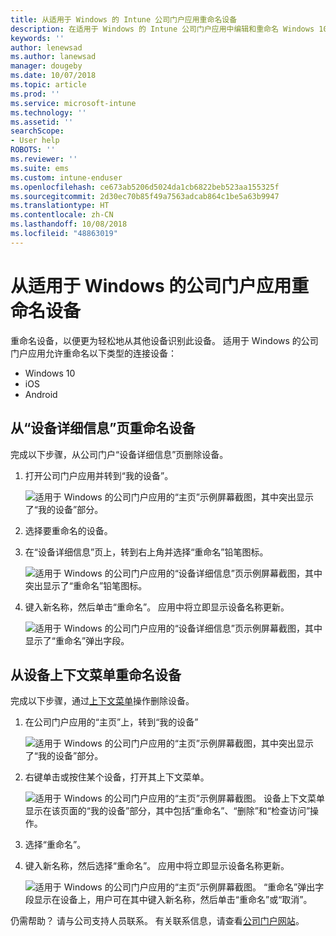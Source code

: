 ```yaml
---
title: 从适用于 Windows 的 Intune 公司门户应用重命名设备
description: 在适用于 Windows 的 Intune 公司门户应用中编辑和重命名 Windows 10、Android、iOS 或 Microsoft HoloLens 设备
keywords: ''
author: lenewsad
ms.author: lanewsad
manager: dougeby
ms.date: 10/07/2018
ms.topic: article
ms.prod: ''
ms.service: microsoft-intune
ms.technology: ''
ms.assetid: ''
searchScope:
- User help
ROBOTS: ''
ms.reviewer: ''
ms.suite: ems
ms.custom: intune-enduser
ms.openlocfilehash: ce673ab5206d5024da1cb6822beb523aa155325f
ms.sourcegitcommit: 2d30ec70b85f49a7563adcab864c1be5a63b9947
ms.translationtype: HT
ms.contentlocale: zh-CN
ms.lasthandoff: 10/08/2018
ms.locfileid: "48863019"
---
```

# <a name="rename-device-from-the-company-portal-app-for-windows"></a>从适用于 Windows 的公司门户应用重命名设备
重命名设备，以便更为轻松地从其他设备识别此设备。 适用于 Windows 的公司门户应用允许重命名以下类型的连接设备：  
* Windows 10
* iOS
* Android  

## <a name="rename-device-from-device-details-page"></a>从“设备详细信息”页重命名设备  
完成以下步骤，从公司门户“设备详细信息”页删除设备。 

1. 打开公司门户应用并转到“我的设备”。  

    ![适用于 Windows 的公司门户应用的“主页”示例屏幕截图，其中突出显示了“我的设备”部分。](./media/1809_CheckAccess_Context_Select_Device.png)  
2. 选择要重命名的设备。
3. 在“设备详细信息”页上，转到右上角并选择“重命名”铅笔图标。  

     ![适用于 Windows 的公司门户应用的“设备详细信息”页示例屏幕截图，其中突出显示了“重命名”铅笔图标。](./media/1809_Rename_CPapp_Windows_icon.png) 
4. 键入新名称，然后单击“重命名”。 应用中将立即显示设备名称更新。  

     ![适用于 Windows 的公司门户应用的“设备详细信息”页示例屏幕截图，其中显示了“重命名”弹出字段。](./media/1808_RenameApp_Popup.png)  

## <a name="rename-device-from-device-context-menu"></a>从设备上下文菜单重命名设备  
完成以下步骤，通过[上下文菜单](https://docs.microsoft.com//windows/uwp/design/controls-and-patterns/menus)操作删除设备。  

1. 在公司门户应用的“主页”上，转到“我的设备”

    ![适用于 Windows 的公司门户应用的“主页”示例屏幕截图，其中突出显示了“我的设备”部分。](./media/1809_CheckAccess_Context_Select_Device.png)  
2. 右键单击或按住某个设备，打开其上下文菜单。  

    ![适用于 Windows 的公司门户应用的“主页”示例屏幕截图。 设备上下文菜单显示在该页面的“我的设备”部分，其中包括“重命名”、“删除”和“检查访问”操作。](./media/1809_DeviceContextMenu_Windows_CP.png)    
3. 选择“重命名”。  
4. 键入新名称，然后选择“重命名”。 应用中将立即显示设备名称更新。  

     ![适用于 Windows 的公司门户应用的“主页”示例屏幕截图。 “重命名”弹出字段显示在设备上，用户可在其中键入新名称，然后单击“重命名”或“取消”。](./media/1808_RenameApp_Popup.png)  

仍需帮助？ 请与公司支持人员联系。 有关联系信息，请查看[公司门户网站](https://go.microsoft.com/fwlink/?linkid=2010980)。

